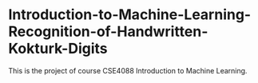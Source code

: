 # Introduction-to-Machine-Learning-Recognition-of-Handwritten-Kokturk-Digits
This is the project of course CSE4088 Introduction to Machine Learning.

